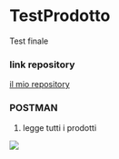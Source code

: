 # TestProdotto
Test finale

### link repository
[il mio repository]( https://github.com/Desire1912/TestProdotto.git)

### POSTMAN

1. legge tutti i prodotti  


<img src="C:\Users\admin\Desktop\leggi tutti i prodotti.png"/>
